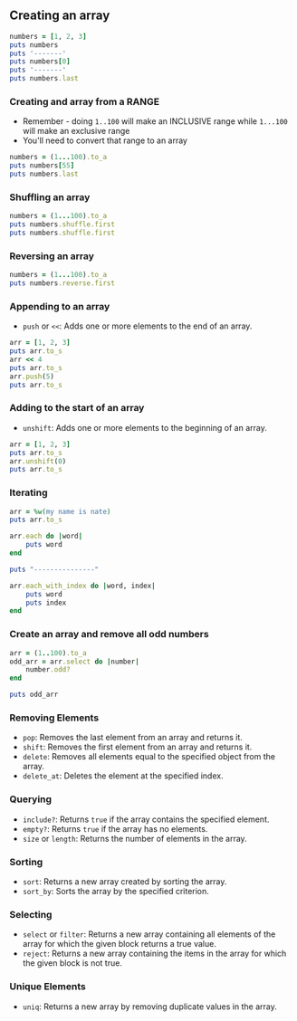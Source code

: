 ```table-of-contents
```

## Creating an array
```ruby
numbers = [1, 2, 3]
puts numbers
puts '-------'
puts numbers[0]
puts '-------'
puts numbers.last
```

### Creating and array from a RANGE
- Remember - doing `1..100` will make an INCLUSIVE range while `1...100` will make an exclusive range
- You'll need to convert that range to an array
```ruby
numbers = (1...100).to_a
puts numbers[55]
puts numbers.last
```

### Shuffling an array
```ruby
numbers = (1...100).to_a
puts numbers.shuffle.first
puts numbers.shuffle.first
```

### Reversing an array
```ruby
numbers = (1...100).to_a
puts numbers.reverse.first
```

### Appending to an array
- `push` or `<<`: Adds one or more elements to the end of an array.
```ruby
arr = [1, 2, 3]
puts arr.to_s
arr << 4
puts arr.to_s
arr.push(5)
puts arr.to_s
```

### Adding to the start of an array
- `unshift`: Adds one or more elements to the beginning of an array.
```ruby
arr = [1, 2, 3]
puts arr.to_s
arr.unshift(0)
puts arr.to_s
```

### Iterating
```ruby
arr = %w(my name is nate)
puts arr.to_s

arr.each do |word|
	puts word
end

puts "---------------"

arr.each_with_index do |word, index|
	puts word
	puts index
end
```

### Create an array and remove all odd numbers
```ruby
arr = (1..100).to_a
odd_arr = arr.select do |number|
	number.odd?
end

puts odd_arr
```
### Removing Elements
- `pop`: Removes the last element from an array and returns it.
- `shift`: Removes the first element from an array and returns it.
- `delete`: Removes all elements equal to the specified object from the array.
- `delete_at`: Deletes the element at the specified index.

### Querying
- `include?`: Returns `true` if the array contains the specified element.
- `empty?`: Returns `true` if the array has no elements.
- `size` or `length`: Returns the number of elements in the array.

### Sorting
- `sort`: Returns a new array created by sorting the array.
- `sort_by`: Sorts the array by the specified criterion.

### Selecting
- `select` or `filter`: Returns a new array containing all elements of the array for which the given block returns a true value.
- `reject`: Returns a new array containing the items in the array for which the given block is not true.

### Unique Elements
- `uniq`: Returns a new array by removing duplicate values in the array.